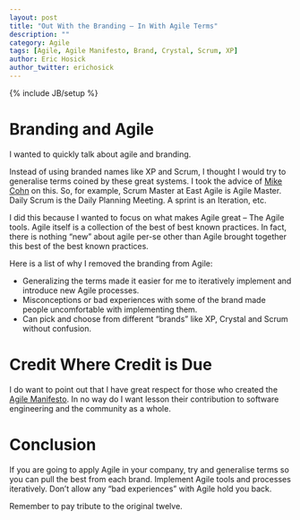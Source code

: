 ```yaml
---
layout: post
title: "Out With the Branding – In With Agile Terms"
description: ""
category: Agile
tags: [Agile, Agile Manifesto, Brand, Crystal, Scrum, XP]
author: Eric Hosick
author_twitter: erichosick
---
```

{% include JB/setup %}

# Branding and Agile

I wanted to quickly talk about agile and branding.

Instead of using branded names like XP and Scrum, I thought I would try to generalise terms coined by these great systems. I took the advice of [Mike Cohn](http://www.mountaingoatsoftware.com/) on this. So, for example, Scrum Master at East Agile is Agile Master. Daily Scrum is the Daily Planning Meeting. A sprint is an Iteration, etc.

I did this because I wanted to focus on what makes Agile great – The Agile tools. Agile itself is a collection of the best of best known practices. In fact, there is nothing “new” about agile per-se other than Agile brought together this best of the best known practices.

Here is a list of why I removed the branding from Agile:

* Generalizing the terms made it easier for me to iteratively implement and introduce new Agile processes.
* Misconceptions or bad experiences with some of the brand made people uncomfortable with implementing them.
* Can pick and choose from different “brands” like XP, Crystal and Scrum without confusion.

# Credit Where Credit is Due

I do want to point out that I have great respect for those who created the [Agile Manifesto](http://agilemanifesto.org/). In no way do I want lesson their contribution to software engineering and the community as a whole.

# Conclusion

If you are going to apply Agile in your company, try and generalise terms so you can pull the best from each brand. Implement Agile tools and processes iteratively. Don’t allow any “bad experiences” with Agile hold you back.

Remember to pay tribute to the original twelve.
